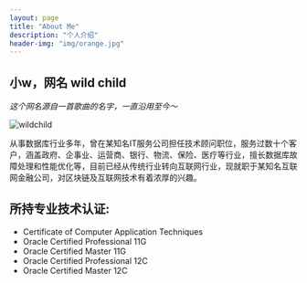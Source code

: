 ```yaml
---
layout: page
title: "About Me"
description: "个人介绍" 
header-img: "img/orange.jpg"
---
```


## 小w，网名 wild child


*这个网名源自一首歌曲的名字，一直沿用至今～*

![wildchild](https://wx2.sinaimg.cn/mw1024/891ecf4fly1fr361nvrcnj207w07sad7.jpg)


从事数据库行业多年，曾在某知名IT服务公司担任技术顾问职位，服务过数十个客户，涵盖政府、企事业、运营商、银行、物流、保险、医疗等行业，擅长数据库故障处理和性能优化等，目前已经从传统行业转向互联网行业，现就职于某知名互联网金融公司，对区块链及互联网技术有着浓厚的兴趣。

## 所持专业技术认证:
- Certificate of Computer Application Techniques 
- Oracle Certified Professional 11G
- Oracle Certified Master 11G
- Oracle Certified Professional 12C
- Oracle Certified Master 12C




